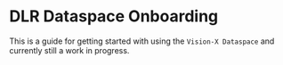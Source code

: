 # DLR Dataspace Onboarding

This is a guide for getting started with using the `Vision-X Dataspace` and currently still a work in progress.

